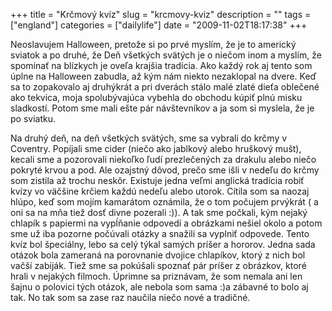 +++
title = "Krčmový kvíz"
slug = "krcmovy-kviz"
description = ""
tags = ["england"]
categories = ["dailylife"]
date = "2009-11-02T18:17:38"
+++

Neoslavujem Halloween, pretože si po prvé myslím, že je to americký sviatok a po druhé, že Deň
všetkých svätých je o niečom inom a myslím, že spomínať na blízkych je oveľa krajšia tradícia. Ako
každý rok aj tento som úplne na Halloween zabudla, až kým nám niekto nezaklopal na dvere. Keď sa to
zopakovalo aj druhýkrát a pri dverách stálo malé zlaté dieťa oblečené ako tekvica, moja
spolubývajúca vybehla do obchodu kúpiť plnú misku sladkostí. Potom sme mali ešte pár návštevníkov a
ja som si myslela, že je po sviatku.


Na druhý deň, na deň všetkých svätých, sme sa vybrali do krčmy v Coventry. Popíjali sme cider (niečo
ako jablkový alebo hruškový mušt), kecali sme a pozorovali niekoľko ľudí prezlečených za drakulu
alebo niečo pokryté krvou a pod. Ale ozajstný dôvod, prečo sme išli v nedeľu do krčmy som zistila
až trochu neskôr. Existuje jedna veľmi anglická tradícia robiť kvízy vo väčšine krčiem každú nedeľu
alebo utorok. Cítila som sa naozaj hlúpo, keď som mojím kamarátom oznámila, že o tom počujem
prvýkrát ( a oni sa na mňa tiež dosť divne pozerali :)). A tak sme počkali, kým nejaký chlapík s
papiermi na vypĺňanie odpovedí a obrázkami nešiel okolo a potom sme už iba pozorne počúvali otázky
a snažili sa vyplniť odpovede. Tento kvíz bol špeciálny, lebo sa celý týkal samých príšer a
hororov. Jedna sada otázok bola zameraná na porovnanie dvojice chlapíkov, ktorý z nich bol vačší
zabiják. Tiež sme sa pokúšali spoznať pár príšer z obrázkov, ktoré hrali v nejakých filmoch.
Úprimne sa priznávam, že som nemala ani len šajnu o polovici tých otázok, ale nebola som sama :)a
zábavné to bolo aj tak. No tak som sa zase raz naučila niečo nové a tradičné.
